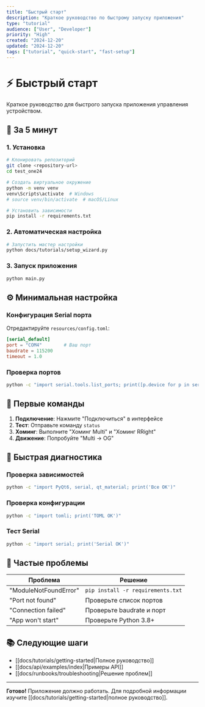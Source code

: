 ```yaml
---
title: "Быстрый старт"
description: "Краткое руководство по быстрому запуску приложения"
type: "tutorial"
audience: ["User", "Developer"]
priority: "High"
created: "2024-12-20"
updated: "2024-12-20"
tags: ["tutorial", "quick-start", "fast-setup"]
---
```


# ⚡ Быстрый старт

Краткое руководство для быстрого запуска приложения управления устройством.

## 🚀 За 5 минут

### 1. Установка
```bash
# Клонировать репозиторий
git clone <repository-url>
cd test_one24

# Создать виртуальное окружение
python -m venv venv
venv\Scripts\activate  # Windows
# source venv/bin/activate  # macOS/Linux

# Установить зависимости
pip install -r requirements.txt
```

### 2. Автоматическая настройка
```bash
# Запустить мастер настройки
python docs/tutorials/setup_wizard.py
```

### 3. Запуск приложения
```bash
python main.py
```

## ⚙️ Минимальная настройка

### Конфигурация Serial порта
Отредактируйте `resources/config.toml`:
```toml
[serial_default]
port = "COM4"        # Ваш порт
baudrate = 115200
timeout = 1.0
```

### Проверка портов
```bash
python -c "import serial.tools.list_ports; print([p.device for p in serial.tools.list_ports.comports()])"
```

## 🎯 Первые команды

1. **Подключение**: Нажмите "Подключиться" в интерфейсе
2. **Тест**: Отправьте команду `status`
3. **Хоминг**: Выполните "Хоминг Multi" и "Хоминг RRight"
4. **Движение**: Попробуйте "Multi → OG"

## 🔧 Быстрая диагностика

### Проверка зависимостей
```bash
python -c "import PyQt6, serial, qt_material; print('Все OK')"
```

### Проверка конфигурации
```bash
python -c "import tomli; print('TOML OK')"
```

### Тест Serial
```bash
python -c "import serial; print('Serial OK')"
```

## 🚨 Частые проблемы

| Проблема | Решение |
|----------|---------|
| "ModuleNotFoundError" | `pip install -r requirements.txt` |
| "Port not found" | Проверьте список портов |
| "Connection failed" | Проверьте baudrate и порт |
| "App won't start" | Проверьте Python 3.8+ |

## 📚 Следующие шаги

- [[docs/tutorials/getting-started|Полное руководство]]
- [[docs/api/examples/index|Примеры API]]
- [[docs/runbooks/troubleshooting|Решение проблем]]

---

**Готово!** Приложение должно работать. Для подробной информации изучите [[docs/tutorials/getting-started|полное руководство]].
